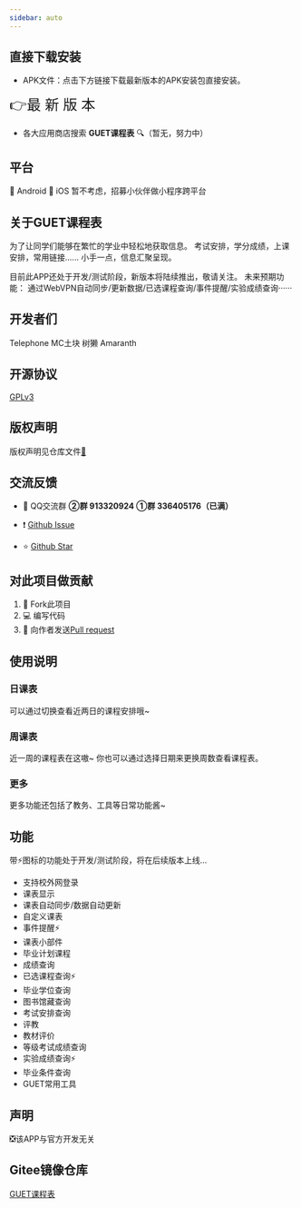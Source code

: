 ```yaml
---
sidebar: auto
---
```



## 直接下载安装

- APK文件：点击下方链接下载最新版本的APK安装包直接安装。

 [<a style="font-size:25px">👉最 新 版 本</a>](https://guet1024-1255899554.cos.ap-nanjing.myqcloud.com/GUET-Schedule/GUET-Schedule.apk)
- 各大应用商店搜索 **GUET课程表** 🔍（暂无，努力中）

## 平台

📱 Android
📱 iOS 暂不考虑，招募小伙伴做小程序跨平台


## 关于GUET课程表

为了让同学们能够在繁忙的学业中轻松地获取信息。
考试安排，学分成绩，上课安排，常用链接......
小手一点，信息汇聚呈现。

目前此APP还处于开发/测试阶段，新版本将陆续推出，敬请关注。
未来预期功能：
通过WebVPN自动同步/更新数据/已选课程查询/事件提醒/实验成绩查询······

## 开发者们
Telephone
MC土块
树獭
Amaranth

## 开源协议

[GPLv3](https://www.gnu.org/licenses/gpl-3.0.html)

## 版权声明

版权声明见仓库文件[📄](https://github.com/guet1024/GUET-Schedule/blob/master/COPYRIGHT)

## 交流反馈

- 🐧 QQ交流群
**②群 913320924**
**①群 336405176（已满）**

- ❗ [Github Issue](https://github.com/guet1024/GUET-Schedule/issues)

- ⭐ [Github Star ](https://github.com/guet1024/GUET-Schedule)

## 对此项目做贡献

1. 🔗 Fork此项目
2. 💻 编写代码
3. 🧲 向作者发送[Pull request](https://github.com/guet1024/GUET-Schedule/pulls)

## 使用说明

### 日课表

可以通过切换查看近两日的课程安排哦~

### 周课表

近一周的课程表在这嗷~
你也可以通过选择日期来更换周数查看课程表。

### 更多

更多功能还包括了教务、工具等日常功能酱~

## 功能

带⚡图标的功能处于开发/测试阶段，将在后续版本上线...

  + 支持校外网登录
  + 课表显示
  + 课表自动同步/数据自动更新
  + 自定义课表
  + 事件提醒⚡
  + 课表小部件
  + 毕业计划课程
  + 成绩查询
  + 已选课程查询⚡
  + 毕业学位查询
  + 图书馆藏查询
  + 考试安排查询
  + 评教
  + 教材评价
  + 等级考试成绩查询
  + 实验成绩查询⚡
  + 毕业条件查询
  + GUET常用工具

## 声明

❎该APP与官方开发无关

## Gitee镜像仓库

[GUET课程表](https://gitee.com/telephone2019/guet-curriculum)
